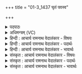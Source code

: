 +++
title = "01-3_1437 घृतं पवस्व"

+++
<details><summary>पदपाठः</summary>

घृ꣣त꣢म्। प꣣वस्व। धा꣡र꣢꣯या। य꣣ज्ञे꣡षु꣢। दे꣣ववी꣡त꣢मः। दे꣣व। वी꣡त꣢꣯मः। अ꣣स्म꣡भ्य꣢म्। वृ꣣ष्टि꣢म्। आ। प꣣व। १४३७।
</details>

<details><summary>अधिमन्त्रम् (VC)</summary>

- पवमानः सोमः
- कविर्भार्गवः
- गायत्री
- षड्जः
</details>

<details><summary>हिन्दी : आचार्य रामनाथ वेदालंकार - विषयः</summary>

आगे फिर परमेश्वर से प्रार्थना करते हैं।
</details>

<details><summary>हिन्दी : आचार्य रामनाथ वेदालंकार - पदार्थः</summary>

पदार्थान्वयभाषाः -  हे जगत्पति! (यज्ञेषु)उपासनारूप यज्ञों में(देववीतमः)अतिशय दिव्य गुणों को प्राप्त करानेवाले आप(धारया)धारा रूप में(घृतम्)स्नेह तथा दीप्ति को(पवस्व)हमारे लिए प्रेरित करो।(अस्मभ्यम्)हम उपासकों के लिए(वृष्टिम्)आनन्दवर्षा को(आ पव)रिमझिम बरसाओ ॥३॥
</details>

<details><summary>हिन्दी : आचार्य रामनाथ वेदालंकार - भावार्थः</summary>

भावार्थभाषाः -  उपासना किया हुआ जगदीश्वर उपासक के लिए अपने प्रेम,आनन्द और अक्षयतेज को प्रदान करता है ॥३॥
</details>

<details><summary>संस्कृत : आचार्य रामनाथ वेदालंकार - विषयः</summary>

अथ पुनः परमेश्वरं प्रार्थयते।
</details>

<details><summary>संस्कृत : आचार्य रामनाथ वेदालंकार - पदार्थः</summary>

पदार्थान्वयभाषाः -  हे जगत्पते! (यज्ञेषु)उपासनारूपेषु अध्वरेषु(देववीतमः)अतिशयेन दिव्यगुणानां प्रापयिता त्वम्(धारया)प्रवाहसन्तत्या(घृतम्)स्नेहं दीप्तिं च।[घृ क्षरणदीप्त्योः,जुहोत्यादिः।] (पवस्व)अस्मभ्यं प्रेरय।(अस्मभ्यम्)उपासकेभ्यः(वृष्टिम्)आनन्दवर्षाम्(आ पव)आक्षारय ॥३॥
</details>

<details><summary>संस्कृत : आचार्य रामनाथ वेदालंकार - भावार्थः</summary>

भावार्थभाषाः -  उपासितो जगदीश्वर उपासकाय स्वकीयं स्नेहमानन्दमजस्रं तेजश्च प्रयच्छति ॥३॥
</details>